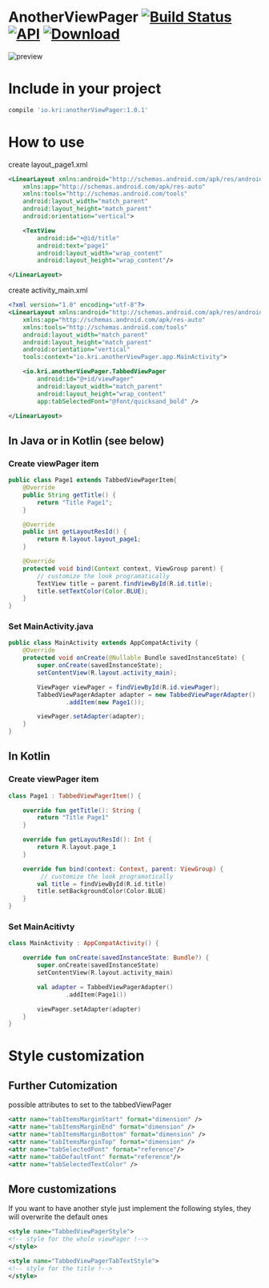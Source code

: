 # AnotherViewPager [![Build Status](https://travis-ci.org/kristiyanP/anotherViewPager.svg?branch=master)](https://travis-ci.org/kristiyanP/anotherViewPager) [![API](https://img.shields.io/badge/API-16%2B-brightgreen.svg?style=flat)](https://android-arsenal.com/api?level=16) [![Download](https://api.bintray.com/packages/petrovkristiyan/maven/anotherViewPager/images/download.svg)](https://bintray.com/petrovkristiyan/maven/anotherViewPager/_latestVersion)
![preview](https://raw.github.com/kristiyanP/anotherViewPager/master/preview.gif)

# Include in your project
```gradle
compile 'io.kri:anotherViewPager:1.0.1'
```

# How to use
create layout_page1.xml
```xml
<LinearLayout xmlns:android="http://schemas.android.com/apk/res/android"
    xmlns:app="http://schemas.android.com/apk/res-auto"
    xmlns:tools="http://schemas.android.com/tools"
    android:layout_width="match_parent"
    android:layout_height="match_parent"
    android:orientation="vertical">

    <TextView
        android:id="+@id/title"
        android:text="page1"
        android:layout_width="wrap_content"
        android:layout_height="wrap_content"/>

</LinearLayout>
```

create activity_main.xml
```xml
<?xml version="1.0" encoding="utf-8"?>
<LinearLayout xmlns:android="http://schemas.android.com/apk/res/android"
    xmlns:app="http://schemas.android.com/apk/res-auto"
    xmlns:tools="http://schemas.android.com/tools"
    android:layout_width="match_parent"
    android:layout_height="match_parent"
    android:orientation="vertical"
    tools:context="io.kri.anotherViewPager.app.MainActivity">

    <io.kri.anotherViewPager.TabbedViewPager
        android:id="@+id/viewPager"
        android:layout_width="match_parent"
        android:layout_height="wrap_content"
        app:tabSelectedFont="@font/quicksand_bold" />

</LinearLayout>
```

## In Java or in Kotlin (see below)

### Create viewPager item
```java
public class Page1 extends TabbedViewPagerItem{
    @Override
    public String getTitle() {
        return "Title Page1";
    }

    @Override
    public int getLayoutResId() {
        return R.layout.layout_page1;
    }

    @Override
    protected void bind(Context context, ViewGroup parent) {
        // customize the look programatically
        TextView title = parent.findViewById(R.id.title);
        title.setTextColor(Color.BLUE);
    }
}
```

### Set MainActivity.java
```java
public class MainActivity extends AppCompatActivity {
    @Override
    protected void onCreate(@Nullable Bundle savedInstanceState) {
        super.onCreate(savedInstanceState);
        setContentView(R.layout.activity_main);

        ViewPager viewPager = findViewById(R.id.viewPager);
        TabbedViewPagerAdapter adapter = new TabbedViewPagerAdapter()
                .addItem(new Page1());

        viewPager.setAdapter(adapter);
    }
}
```

## In Kotlin

### Create viewPager item
```kotlin
class Page1 : TabbedViewPagerItem() {

    override fun getTitle(): String {
        return "Title Page1"
    }

    override fun getLayoutResId(): Int {
        return R.layout.page_1
    }

    override fun bind(context: Context, parent: ViewGroup) {
         // customize the look programatically
        val title = findViewById(R.id.title)
        title.setBackgroundColor(Color.BLUE)
    }
}
```

### Set MainAcitivty
```kotlin
class MainActivity : AppCompatActivity() {

    override fun onCreate(savedInstanceState: Bundle?) {
        super.onCreate(savedInstanceState)
        setContentView(R.layout.activity_main)

        val adapter = TabbedViewPagerAdapter()
                .addItem(Page1())

        viewPager.setAdapter(adapter)
    }
}
```

# Style customization

## Further Cutomization
possible attributes to set to the tabbedViewPager
```xml
<attr name="tabItemsMarginStart" format="dimension" />
<attr name="tabItemsMarginEnd" format="dimension" />
<attr name="tabItemsMarginBottom" format="dimension" />
<attr name="tabItemsMarginTop" format="dimension" />
<attr name="tabSelectedFont" format="reference"/>
<attr name="tabDefaultFont" format="reference"/>
<attr name="tabSelectedTextColor" />
```

## More customizations
If you want to have another style just implement the following styles, they will overwrite the default ones
```xml
<style name="TabbedViewPagerStyle">
<!-- style for the whole viewPager !-->
</style>

<style name="TabbedViewPagerTabTextStyle">
<!-- style for the title !-->
</style>
```

